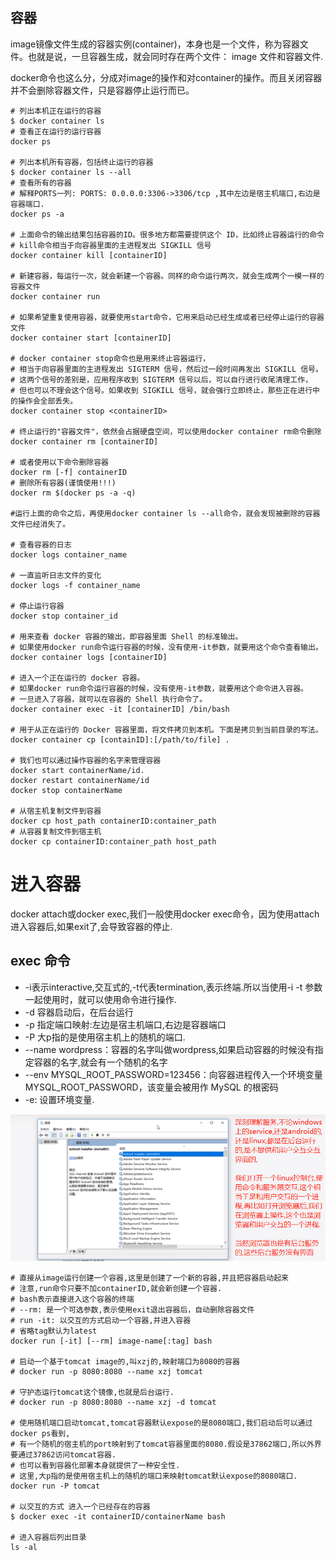 ## 容器

image镜像文件生成的容器实例(container)，本身也是一个文件，称为容器文件。也就是说，一旦容器生成，就会同时存在两个文件： image 文件和容器文件.

docker命令也这么分，分成对image的操作和对container的操作。而且关闭容器并不会删除容器文件，只是容器停止运行而已。

```shell script
# 列出本机正在运行的容器
$ docker container ls
# 查看正在运行的运行容器
docker ps

# 列出本机所有容器，包括终止运行的容器
$ docker container ls --all
# 查看所有的容器
# 解释PORTS一列: PORTS: 0.0.0.0:3306->3306/tcp ,其中左边是宿主机端口,右边是容器端口.
docker ps -a

# 上面命令的输出结果包括容器的ID。很多地方都需要提供这个 ID，比如终止容器运行的命令
# kill命令相当于向容器里面的主进程发出 SIGKILL 信号
docker container kill [containerID]

# 新建容器，每运行一次，就会新建一个容器。同样的命令运行两次，就会生成两个一模一样的容器文件
docker container run

# 如果希望重复使用容器，就要使用start命令，它用来启动已经生成或者已经停止运行的容器文件
docker container start [containerID]

# docker container stop命令也是用来终止容器运行，
# 相当于向容器里面的主进程发出 SIGTERM 信号，然后过一段时间再发出 SIGKILL 信号。
# 这两个信号的差别是，应用程序收到 SIGTERM 信号以后，可以自行进行收尾清理工作，
# 但也可以不理会这个信号。如果收到 SIGKILL 信号，就会强行立即终止，那些正在进行中的操作会全部丢失。
docker container stop <containerID>

# 终止运行的"容器文件"，依然会占据硬盘空间，可以使用docker container rm命令删除
docker container rm [containerID]

# 或者使用以下命令删除容器
docker rm [-f] containerID
# 删除所有容器(谨慎使用!!!)
docker rm $(docker ps -a -q)

#运行上面的命令之后，再使用docker container ls --all命令，就会发现被删除的容器文件已经消失了。

# 查看容器的日志
docker logs container_name

# 一直监听日志文件的变化
docker logs -f container_name

# 停止运行容器
docker stop container_id

# 用来查看 docker 容器的输出，即容器里面 Shell 的标准输出。
# 如果使用docker run命令运行容器的时候，没有使用-it参数，就要用这个命令查看输出。
docker container logs [containerID]

# 进入一个正在运行的 docker 容器。
# 如果docker run命令运行容器的时候，没有使用-it参数，就要用这个命令进入容器。
# 一旦进入了容器，就可以在容器的 Shell 执行命令了。
docker container exec -it [containerID] /bin/bash

# 用于从正在运行的 Docker 容器里面，将文件拷贝到本机。下面是拷贝到当前目录的写法。
docker container cp [containID]:[/path/to/file] .

# 我们也可以通过操作容器的名字来管理容器
docker start containerName/id.
docker restart containerName/id
docker stop containerName

# 从宿主机复制文件到容器
docker cp host_path containerID:container_path
# 从容器复制文件到宿主机
docker cp containerID:container_path host_path
```

# 进入容器

docker attach或docker exec,我们一般使用docker exec命令，因为使用attach进入容器后,如果exit了,会导致容器的停止.

## exec 命令

- -i表示interactive,交互式的,-t代表termination,表示终端.所以当使用-i -t 参数一起使用时，就可以使用命令进行操作.
- -d 容器启动后，在后台运行
- -p 指定端口映射:左边是宿主机端口,右边是容器端口
- -P 大p指的是使用宿主机上的随机的端口.
- --name wordpress：容器的名字叫做wordpress,如果启动容器的时候没有指定容器的名字,就会有一个随机的名字
- --env MYSQL_ROOT_PASSWORD=123456：向容器进程传入一个环境变量MYSQL_ROOT_PASSWORD，该变量会被用作 MySQL 的根密码
- -e: 设置环境变量.

![](pics/深刻理解服务是没有界面的,进而理解docker的守护态-也就是不占用和用户交互的前台进程,而在后台服务.png)

```shell script
# 直接从image运行创建一个容器,这里是创建了一个新的容器,并且把容器启动起来
# 注意,run命令只要不加containerID,就会新创建一个容器.
# bash表示直接进入这个容器的终端
# --rm: 是一个可选参数,表示使用exit退出容器后，自动删除容器文件
# run -it: 以交互的方式启动一个容器,并进入容器
# 省略tag默认为latest
docker run [-it] [--rm] image-name[:tag] bash

# 启动一个基于tomcat image的,叫xzj的,映射端口为8080的容器
# docker run -p 8080:8080 --name xzj tomcat

# 守护态运行tomcat这个镜像,也就是后台运行.
# docker run -p 8080:8080 --name xzj -d tomcat

# 使用随机端口启动tomcat,tomcat容器默认expose的是8080端口,我们启动后可以通过docker ps看到,
# 有一个随机的宿主机的port映射到了tomcat容器里面的8080.假设是37862端口,所以外界要通过37862访问tomcat容器.
# 也可以看到容器化部署本身就提供了一种安全性.
# 这里,大p指的是使用宿主机上的随机的端口来映射tomcat默认expose的8080端口.
docker run -P tomcat

# 以交互的方式 进入一个已经存在的容器
$ docker exec -it containerID/containerName bash

# 进入容器后列出目录
ls -al
```